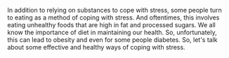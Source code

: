 In addition to relying on substances to cope with stress, some people turn to
eating as a method of coping with stress. And oftentimes, this involves eating
unhealthy foods that are high in fat and processed sugars. We all know the
importance of diet in maintaining our health. So, unfortunately, this can lead
to obesity and even for some people diabetes. So, let's talk about some
effective and healthy ways of coping with stress.
